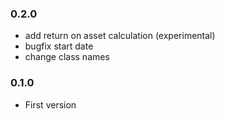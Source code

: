 ### 0.2.0

* add return on asset calculation (experimental)
* bugfix start date
* change class names

### 0.1.0

* First version